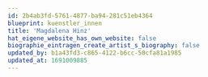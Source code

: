 ```yaml
---
id: 2b4ab3fd-5761-4877-ba94-281c51eb4364
blueprint: kuenstler_innen
title: 'Magdalena Hinz'
hat_eigene_website_has_own_website: false
biographie_eintragen_create_artist_s_biography: false
updated_by: b1a43fd3-c865-4122-b6cc-50cfa81a1985
updated_at: 1691009885
---
```

